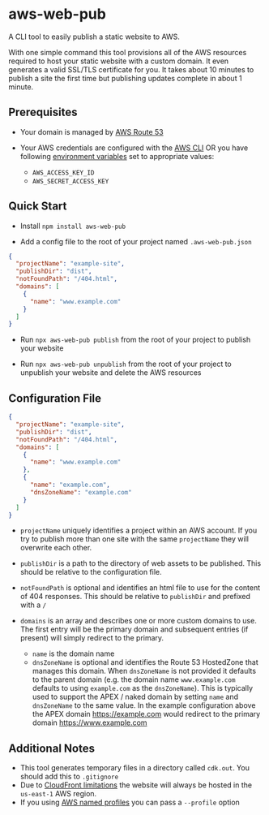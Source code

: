 # aws-web-pub

A CLI tool to easily publish a static website to AWS.

With one simple command this tool provisions all of the AWS resources required to host your
static website with a custom domain. It even generates a valid SSL/TLS certificate for you.
It takes about 10 minutes to publish a site the first time but publishing updates complete
in about 1 minute.

## Prerequisites

- Your domain is managed by [AWS Route 53](https://aws.amazon.com/route53)

- Your AWS credentials are configured with the [AWS CLI](https://docs.aws.amazon.com/cli/latest/userguide/cli-chap-welcome.html)
  OR you have following [environment variables](https://docs.aws.amazon.com/cli/latest/userguide/cli-configure-envvars.html#envvars-set) set to appropriate values:

  - `AWS_ACCESS_KEY_ID`
  - `AWS_SECRET_ACCESS_KEY`

## Quick Start

- Install `npm install aws-web-pub`

- Add a config file to the root of your project named `.aws-web-pub.json`

```json
{
  "projectName": "example-site",
  "publishDir": "dist",
  "notFoundPath": "/404.html",
  "domains": [
    {
      "name": "www.example.com"
    }
  ]
}
```

- Run `npx aws-web-pub publish` from the root of your project to publish your website

- Run `npx aws-web-pub unpublish` from the root of your project to unpublish your website and delete the AWS resources

## Configuration File

```json
{
  "projectName": "example-site",
  "publishDir": "dist",
  "notFoundPath": "/404.html",
  "domains": [
    {
      "name": "www.example.com"
    },
    {
      "name": "example.com",
      "dnsZoneName": "example.com"
    }
  ]
}
```

- `projectName` uniquely identifies a project within an AWS account. If you try to publish more than one site with the same `projectName` they will overwrite each other.
- `publishDir` is a path to the directory of web assets to be published. This should be relative to the configuration file.
- `notFoundPath` is optional and identifies an html file to use for the content of 404 responses. This should be relative to `publishDir` and prefixed with a `/`
- `domains` is an array and describes one or more custom domains to use. The first entry will be the primary domain and subsequent entries (if present) will simply redirect to the primary.

  - `name` is the domain name
  - `dnsZoneName` is optional and identifies the Route 53 HostedZone that manages this domain. When `dnsZoneName` is not provided it defaults to the parent domain (e.g. the domain name `www.example.com` defaults to using `example.com` as the `dnsZoneName`). This is typically used to support the APEX / naked domain by setting `name` and `dnsZoneName` to the same value. In the example configuration above the APEX domain https://example.com would redirect to the primary domain https://www.example.com

## Additional Notes

- This tool generates temporary files in a directory called `cdk.out`. You should add this to `.gitignore`
- Due to [CloudFront limitations](https://docs.aws.amazon.com/AWSCloudFormation/latest/UserGuide/aws-properties-cloudfront-distribution-viewercertificate.html#cfn-cloudfront-distribution-viewercertificate-acmcertificatearn) the website will always be hosted in the `us-east-1` AWS region.
- If you using [AWS named profiles](https://docs.aws.amazon.com/cli/latest/userguide/cli-configure-profiles.html) you can pass a `--profile` option
